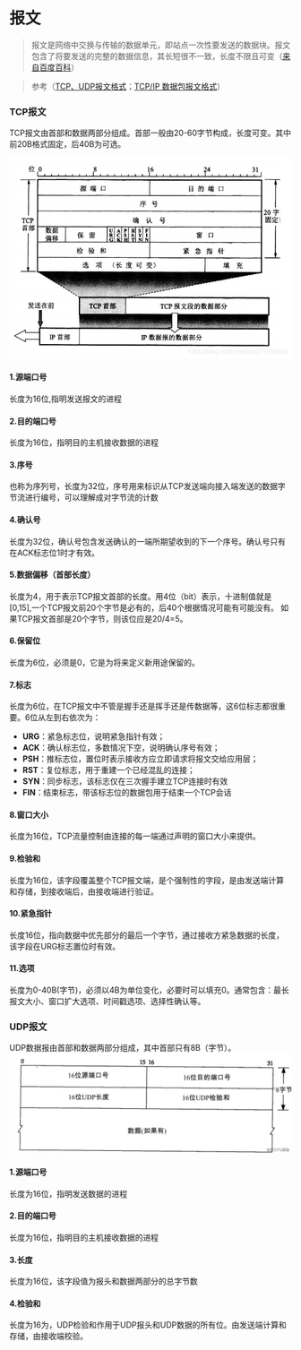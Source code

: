 # 报文

> 报文是网络中交换与传输的数据单元，即站点一次性要发送的数据块。报文包含了将要发送的完整的数据信息，其长短很不一致，长度不限且可变（[来自百度百科](https://baike.baidu.com/item/%E6%8A%A5%E6%96%87/3164352?fr=aladdin)）

> 参考（[TCP、UDP报文格式](https://blog.csdn.net/free377096858/article/details/88773682)；[TCP/IP 数据包报文格式](https://blog.51cto.com/lyhbwwk/2162568)）
### TCP报文 
TCP报文由首部和数据两部分组成。首部一般由20-60字节构成，长度可变。其中前20B格式固定，后40B为可选。

![TCP首部格式](images/TCP报文首部格式.png)

#### 1.源端口号
长度为16位,指明发送报文的进程
#### 2.目的端口号
长度为16位，指明目的主机接收数据的进程
#### 3.序号
也称为序列号，长度为32位，序号用来标识从TCP发送端向接入端发送的数据字节流进行编号，可以理解成对字节流的计数
#### 4.确认号
长度为32位，确认号包含发送确认的一端所期望收到的下一个序号。确认号只有在ACK标志位1时才有效。
#### 5.数据偏移（首部长度）
长度为4，用于表示TCP报文首部的长度。用4位（bit）表示，十进制值就是[0,15],一个TCP报文前20个字节是必有的，后40个根据情况可能有可能没有。
如果TCP报文首部是20个字节，则该位应是20/4=5。
#### 6.保留位
长度为6位，必须是0，它是为将来定义新用途保留的。
#### 7.标志
长度为6位，在TCP报文中不管是握手还是挥手还是传数据等，这6位标志都很重要。6位从左到右依次为：
+ **URG**：紧急标志位，说明紧急指针有效；
+ **ACK**：确认标志位，多数情况下空，说明确认序号有效；
+ **PSH**：推标志位，置位时表示接收方应立即请求将报文交给应用层；
+ **RST**：复位标志，用于重建一个已经混乱的连接；
+ **SYN**：同步标志，该标志仅在三次握手建立TCP连接时有效
+ **FIN**：结束标志，带该标志位的数据包用于结束一个TCP会话
#### 8.窗口大小
长度为16位，TCP流量控制由连接的每一端通过声明的窗口大小来提供。
#### 9.检验和
长度为16位，该字段覆盖整个TCP报文端，是个强制性的字段，是由发送端计算和存储，到接收端后，由接收端进行验证。
#### 10.紧急指针
长度16位，指向数据中优先部分的最后一个字节，通过接收方紧急数据的长度，该字段在URG标志置位时有效。
#### 11.选项
长度为0-40B(字节)，必须以4B为单位变化，必要时可以填充0。通常包含：最长报文大小、窗口扩大选项、时间戳选项、选择性确认等。
   
### UDP报文
UDP数据报由首部和数据两部分组成，其中首部只有8B（字节）。
![UDP报文首部格式](images/UDP报文首部格式.jpeg)
#### 1.源端口号
长度为16位，指明发送数据的进程
#### 2.目的端口号
长度为16位，指明目的主机接收数据的进程
#### 3.长度
长度为16位，该字段值为报头和数据两部分的总字节数
#### 4.检验和
长度为16为，UDP检验和作用于UDP报头和UDP数据的所有位。由发送端计算和存储，由接收端校验。













